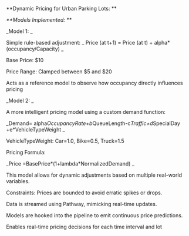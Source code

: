 **Dynamic Pricing for Urban Parking Lots: **

_**Models Implemented: **_

 

_Model 1:  _

Simple rule-based adjustment: 
_
Price (at t+1) = Price (at t) + alpha*(occupancy/Capacity) _

Base Price: $10 

Price Range: Clamped between $5 and $20 

Acts as a reference model to observe how occupancy directly influences pricing 

_Model 2: _

A more intelligent pricing model using a custom demand function: 

_Demand= alpha*OccupancyRate+b*QueueLength-c*Traffic+d*SpecialDay +e*VehicleTypeWeight _

VehicleTypeWeight: Car=1.0, Bike=0.5, Truck=1.5 

Pricing Formula: 

_Price =BasePrice*(1+lambda*NormalizedDemand) _

This model allows for dynamic adjustments based on multiple real-world variables. 

Constraints: Prices are bounded to avoid erratic spikes or drops. 

 

 

Data is streamed using Pathway, mimicking real-time updates. 

Models are hooked into the pipeline to emit continuous price predictions. 

Enables real-time pricing decisions for each time interval and lot 

